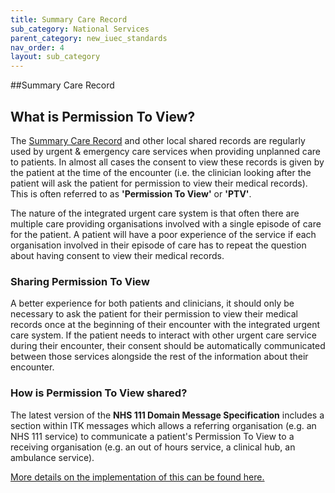 ```yaml
---
title: Summary Care Record
sub_category: National Services
parent_category: new_iuec_standards
nav_order: 4
layout: sub_category
---
```


##Summary Care Record

## What is Permission To View?
The [Summary Care Record](http://systems.hscic.gov.uk/scr) and other local shared records are regularly used by urgent & emergency care services when providing unplanned care to patients. In almost all cases the consent to view these records is given by the patient at the time of the encounter (i.e. the clinician looking after the patient will ask the patient for permission to view their medical records). This is often referred to as **'Permission To View'** or **'PTV'**.

The nature of the integrated urgent care system is that often there are multiple care providing organisations involved with a single episode of care for the patient. A patient will have a poor experience of the service if each organisation involved in their episode of care has to repeat the question about having consent to view their medical records.

### Sharing Permission To View
A better experience for both patients and clinicians, it should only be necessary to ask the patient for their permission to view their medical records once at the beginning of their encounter with the integrated urgent care system. If the patient needs to interact with other urgent care service during their encounter, their consent should be automatically communicated between those services alongside the rest of the information about their encounter.

### How is Permission To View shared?
The latest version of the **NHS 111 Domain Message Specification** includes a section within ITK messages which allows a referring organisation (e.g. an NHS 111 service) to communicate a patient's Permission To View to a receiving organisation (e.g. an out of hours service, a clinical hub, an ambulance service).

[More details on the implementation of this can be found here.](../interop_standards/implementation_guidance/permission_to_view)
